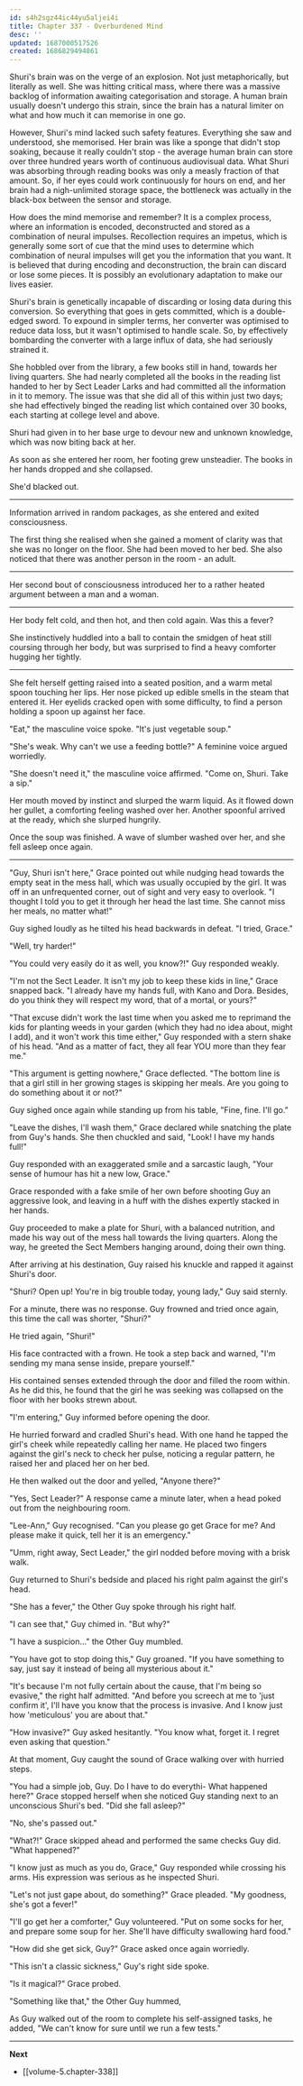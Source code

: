```yaml
---
id: s4h2sgz44ic44yu5aljei4i
title: Chapter 337 - Overburdened Mind
desc: ''
updated: 1687000517526
created: 1686829494861
---
```


Shuri's brain was on the verge of an explosion. Not just metaphorically, but literally as well. She was hitting critical mass, where there was a massive backlog of information awaiting categorisation and storage. A human brain usually doesn't undergo this strain, since the brain has a natural limiter on what and how much it can memorise in one go.

However, Shuri's mind lacked such safety features. Everything she saw and understood, she memorised. Her brain was like a sponge that didn't stop soaking, because it really couldn't stop - the average human brain can store over three hundred years worth of continuous audiovisual data. What Shuri was absorbing through reading books was only a measly fraction of that amount. So, if her eyes could work continuously for hours on end, and her brain had a nigh-unlimited storage space, the bottleneck was actually in the black-box between the sensor and storage.

How does the mind memorise and remember? It is a complex process, where an information is encoded, deconstructed and stored as a combination of neural impulses. Recollection requires an impetus, which is generally some sort of cue that the mind uses to determine which combination of neural impulses will get you the information that you want. It is believed that during encoding and deconstruction, the brain can discard or lose some pieces. It is possibly an evolutionary adaptation to make our lives easier.

Shuri's brain is genetically incapable of discarding or losing data during this conversion. So everything that goes in gets committed, which is a double-edged sword. To expound in simpler terms, her converter was optimised to reduce data loss, but it wasn't optimised to handle scale. So, by effectively bombarding the converter with a large influx of data, she had seriously strained it.

She hobbled over from the library, a few books still in hand, towards her living quarters. She had nearly completed all the books in the reading list handed to her by Sect Leader Larks and had committed all the information in it to memory. The issue was that she did all of this within just two days; she had effectively binged the reading list which contained over 30 books, each starting at college level and above.

Shuri had given in to her base urge to devour new and unknown knowledge, which was now biting back at her.

As soon as she entered her room, her footing grew unsteadier. The books in her hands dropped and she collapsed.

She'd blacked out.

____

Information arrived in random packages, as she entered and exited consciousness.

The first thing she realised when she gained a moment of clarity was that she was no longer on the floor. She had been moved to her bed. She also noticed that there was another person in the room - an adult.

____

Her second bout of consciousness introduced her to a rather heated argument between a man and a woman.

____

Her body felt cold, and then hot, and then cold again. Was this a fever?

She instinctively huddled into a ball to contain the smidgen of heat still coursing through her body, but was surprised to find a heavy comforter hugging her tightly.

____

She felt herself getting raised into a seated position, and a warm metal spoon touching her lips. Her nose picked up edible smells in the steam that entered it. Her eyelids cracked open with some difficulty, to find a person holding a spoon up against her face.

"Eat," the masculine voice spoke. "It's just vegetable soup."

"She's weak. Why can't we use a feeding bottle?" A feminine voice argued worriedly.

"She doesn't need it," the masculine voice affirmed. "Come on, Shuri. Take a sip."

Her mouth moved by instinct and slurped the warm liquid. As it flowed down her gullet, a comforting feeling washed over her. Another spoonful arrived at the ready, which she slurped hungrily.

Once the soup was finished. A wave of slumber washed over her, and she fell asleep once again.

____

"Guy, Shuri isn't here," Grace pointed out while nudging head towards the empty seat in the mess hall, which was usually occupied by the girl. It was off in an unfrequented corner, out of sight and very easy to overlook. "I thought I told you to get it through her head the last time. She cannot miss her meals, no matter what!"

Guy sighed loudly as he tilted his head backwards in defeat. "I tried, Grace."

"Well, try harder!"

"You could very easily do it as well, you know?!" Guy responded weakly.

"I'm not the Sect Leader. It isn't my job to keep these kids in line," Grace snapped back. "I already have my hands full, with Kano and Dora. Besides, do you think they will respect my word, that of a mortal, or yours?"

"That excuse didn't work the last time when you asked me to reprimand the kids for planting weeds in your garden (which they had no idea about, might I add), and it won't work this time either," Guy responded with a stern shake of his head. "And as a matter of fact, they all fear YOU more than they fear me."

"This argument is getting nowhere," Grace deflected. "The bottom line is that a girl still in her growing stages is skipping her meals. Are you going to do something about it or not?"

Guy sighed once again while standing up from his table, "Fine, fine. I'll go."

"Leave the dishes, I'll wash them," Grace declared while snatching the plate from Guy's hands. She then chuckled and said, "Look! I have my hands full!"

Guy responded with an exaggerated smile and a sarcastic laugh, "Your sense of humour has hit a new low, Grace."

Grace responded with a fake smile of her own before shooting Guy an aggressive look, and leaving in a huff with the dishes expertly stacked in her hands.

Guy proceeded to make a plate for Shuri, with a balanced nutrition, and made his way out of the mess hall towards the living quarters. Along the way, he greeted the Sect Members hanging around, doing their own thing.

After arriving at his destination, Guy raised his knuckle and rapped it against Shuri's door.

"Shuri? Open up! You're in big trouble today, young lady," Guy said sternly.

For a minute, there was no response. Guy frowned and tried once again, this time the call was shorter, "Shuri?"

He tried again, "Shuri!"

His face contracted with a frown. He took a step back and warned, "I'm sending my mana sense inside, prepare yourself."

His contained senses extended through the door and filled the room within. As he did this, he found that the girl he was seeking was collapsed on the floor with her books strewn about.

"I'm entering," Guy informed before opening the door.

He hurried forward and cradled Shuri's head. With one hand he tapped the girl's cheek while repeatedly calling her name. He placed two fingers against the girl's neck to check her pulse, noticing a regular pattern, he raised her and placed her on her bed.

He then walked out the door and yelled, "Anyone there?"

"Yes, Sect Leader?" A response came a minute later, when a head poked out from the neighbouring room.

"Lee-Ann," Guy recognised. "Can you please go get Grace for me? And please make it quick, tell her it is an emergency."

"Umm, right away, Sect Leader," the girl nodded before moving with a brisk walk.

Guy returned to Shuri's bedside and placed his right palm against the girl's head.

"She has a fever," the Other Guy spoke through his right half.

"I can see that," Guy chimed in. "But why?"

"I have a suspicion..." the Other Guy mumbled.

"You have got to stop doing this," Guy groaned. "If you have something to say, just say it instead of being all mysterious about it."

"It's because I'm not fully certain about the cause, that I'm being so evasive," the right half admitted. "And before you screech at me to 'just confirm it', I'll have you know that the process is invasive. And I know just how 'meticulous' you are about that."

"How invasive?" Guy asked hesitantly. "You know what, forget it. I regret even asking that question."

At that moment, Guy caught the sound of Grace walking over with hurried steps.

"You had a simple job, Guy. Do I have to do everythi- What happened here?" Grace stopped herself when she noticed Guy standing next to an unconscious Shuri's bed. "Did she fall asleep?"

"No, she's passed out."

"What?!" Grace skipped ahead and performed the same checks Guy did. "What happened?"

"I know just as much as you do, Grace," Guy responded while crossing his arms. His expression was serious as he inspected Shuri.

"Let's not just gape about, do something?" Grace pleaded. "My goodness, she's got a fever!"

"I'll go get her a comforter," Guy volunteered. "Put on some socks for her, and prepare some soup for her. She'll have difficulty swallowing hard food."

"How did she get sick, Guy?" Grace asked once again worriedly.

"This isn't a classic sickness," Guy's right side spoke.

"Is it magical?" Grace probed.

"Something like that," the Other Guy hummed,

As Guy walked out of the room to complete his self-assigned tasks, he added, "We can't know for sure until we run a few tests."

____

**Next**
* [[volume-5.chapter-338]]
